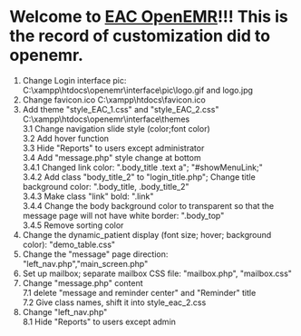 Welcome to [EAC OpenEMR](http://ec2-54-186-238-219.us-west-2.compute.amazonaws.com/openemr)!!!
This is the record of customization did to openemr.
=====================
  
1. Change Login interface pic: C:\xampp\htdocs\openemr\interface\pic\logo.gif and logo.jpg
2. Change favicon.ico C:\xampp\htdocs\favicon.ico
3. Add theme "style_EAC_1.css" and "style_EAC_2.css" C:\xampp\htdocs\openemr\interface\themes  
3.1 Change navigation slide style (color;font color)  
3.2 Add hover function  
3.3 Hide "Reports" to users except administrator  
3.4 Add "message.php" style change at bottom  
3.4.1 Changed link color: ".body_title .text a"; "#showMenuLink;"  
3.4.2 Add class "body_title_2" to "login_title.php"; Change title background color:  ".body_title, .body_title_2"  
3.4.3 Make class "link" bold: ".link"  
3.4.4 Change the body background color to transparent so that the message page will not have white border: ".body_top"  
3.4.5 Remove sorting color
4. Change the dynamic_patient display (font size; hover; background color): "demo_table.css"
5. Change the "message" page direction: "left_nav.php","main_screen.php"
6. Set up mailbox; separate mailbox CSS file: "mailbox.php", "mailbox.css"
7. Change "message.php" content  
7.1 delete "message and reminder center" and "Reminder" title  
7.2 Give class names, shift it into style_eac_2.css
8. Change "left_nav.php"  
8.1 Hide "Reports" to users except admin

